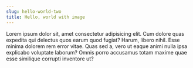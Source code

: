 ```yaml
---
slug: hello-world-two
title: Hello, world with image
---
```

Lorem ipsum dolor sit, amet consectetur adipisicing elit. Cum dolore quas expedita qui delectus quos earum quod fugiat? Harum, libero nihil. Esse minima dolorem rem error vitae. Quas sed a, vero ut eaque animi nulla ipsa explicabo voluptate laborum? Omnis porro accusamus totam maxime quae esse similique corrupti inventore ut?